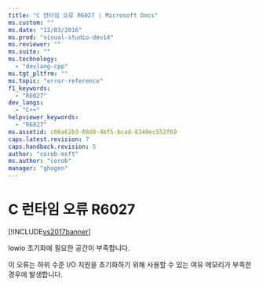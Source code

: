 ```yaml
---
title: "C 런타임 오류 R6027 | Microsoft Docs"
ms.custom: ""
ms.date: "12/03/2016"
ms.prod: "visual-studio-dev14"
ms.reviewer: ""
ms.suite: ""
ms.technology: 
  - "devlang-cpp"
ms.tgt_pltfrm: ""
ms.topic: "error-reference"
f1_keywords: 
  - "R6027"
dev_langs: 
  - "C++"
helpviewer_keywords: 
  - "R6027"
ms.assetid: c06a62b3-08d9-4bf5-bcad-8340ec552f69
caps.latest.revision: 7
caps.handback.revision: 5
author: "corob-msft"
ms.author: "corob"
manager: "ghogen"
---
```

# C 런타임 오류 R6027
[!INCLUDE[vs2017banner](../../assembler/inline/includes/vs2017banner.md)]

lowio 초기화에 필요한 공간이 부족합니다.  
  
 이 오류는 하위 수준 I\/O 지원을 초기화하기 위해 사용할 수 있는 여유 메모리가 부족한 경우에 발생합니다.